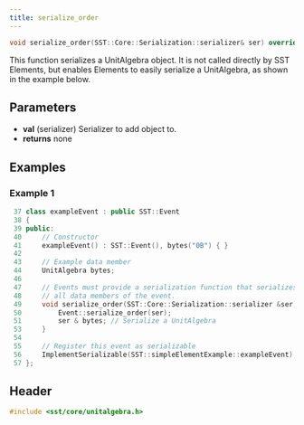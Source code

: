 ```yaml
---
title: serialize_order
---
```


```cpp
void serialize_order(SST::Core::Serialization::serializer& ser) override;
```

This function serializes a UnitAlgebra object. It is not called directly by SST Elements, but enables Elements to easily serialize a UnitAlgebra, as shown in the example below.

## Parameters
* **val** (serializer) Serializer to add object to. 
* **returns** none

## Examples

### Example 1
```cpp
 37 class exampleEvent : public SST::Event
 38 {
 39 public:
 40     // Constructor
 41     exampleEvent() : SST::Event(), bytes("0B") { }
 42 
 43     // Example data member
 44     UnitAlgebra bytes;
 46 
 47     // Events must provide a serialization function that serializes
 48     // all data members of the event.
 49     void serialize_order(SST::Core::Serialization::serializer &ser)  override {
 50         Event::serialize_order(ser);
 51         ser & bytes; // Serialize a UnitAlgebra
 53     }
 54 
 55     // Register this event as serializable
 56     ImplementSerializable(SST::simpleElementExample::exampleEvent);
 57 };
```

## Header
```cpp
#include <sst/core/unitalgebra.h>
```
